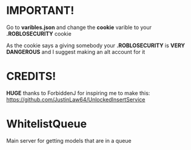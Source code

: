 
# IMPORTANT!
Go to **varibles.json** and change the **cookie** varible to your **.ROBLOSECURITY** cookie

As the cookie says a giving somebody your **.ROBLOSECURITY**  is **VERY DANGEROUS** and I suggest making an alt account for it

# CREDITS!
**HUGE** thanks to ForbiddenJ for inspiring me to make this:
https://github.com/JustinLaw64/UnlockedInsertService

# WhitelistQueue
Main server for getting models that are in a queue
